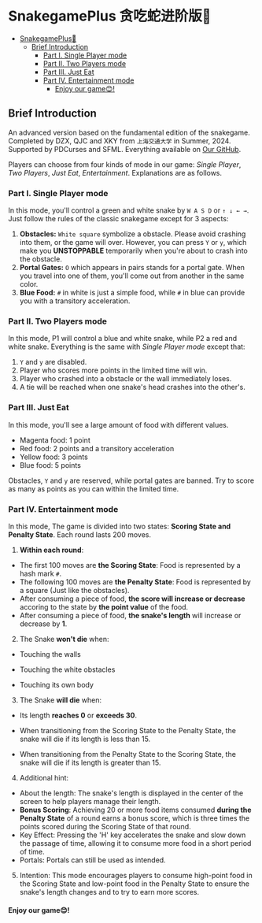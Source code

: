 # SnakegamePlus 贪吃蛇进阶版🐍

- [SnakegamePlus🐍](#snakegameplus)
  - [Brief Introduction](#brief-introduction)
    - [Part I. Single Player mode](#part-i-single-player-mode)
    - [Part II. Two Players mode](#part-ii-two-players-mode)
    - [Part III. Just Eat](#part-iii-just-eat)
    - [Part IV. Entertainment mode](#part-iv-entertainment-mode)
      - [Enjoy our game😊!](#enjoy-our-game)

## Brief Introduction

An advanced version based on the fundamental edition of the snakegame.
Completed by DZX, QJC and XKY from ```上海交通大学``` in Summer, 2024. 
Supported by PDCurses and SFML.
Everything available on [Our GitHub](https://github.com/PasserbyZzz/SnakegamePlus).

Players can choose from four kinds of mode in our game: *Single Player*, *Two Players*, *Just Eat*, *Entertainment*.
Explanations are as follows.

### Part I. Single Player mode
In this mode, you'll control a green and white snake by `W A S D` or `↑ ↓ ← →`. Just follow the rules of the classic snakegame except for 3 aspects:

1. **Obstacles:** `White square` symbolize a obstacle. Please avoid crashing into them, or the game will over. However, you can press `Y` or `y`, which make you **UNSTOPPABLE** temporarily when you're about to crash into the obstacle. 
2. **Portal Gates:** `O` which appears in pairs stands for a portal gate. When you travel into one of them, you'll come out from another in the same color. 
3. **Blue Food:** `#` in white is just a simple food, while `#` in blue can provide you with a transitory acceleration. 

### Part II. Two Players mode
In this mode, P1 will control a blue and white snake, while P2 a red and white snake. Everything is the same with *Single Player mode* except that:
1.  `Y` and `y` are disabled. 
2.  Player who scores more points in the limited time will win. 
3.  Player who crashed into a obstacle or the wall immediately loses. 
4.  A tie will be reached when one snake's head crashes into the other's.

### Part III. Just Eat
In this mode, you'll see a large amount of food with different values.
 - Magenta food: 1 point
 - Red food: 2 points and a transitory acceleration
 - Yellow food: 3 points
 - Blue food: 5 points
  
  Obstacles, `Y` and `y` are reserved,  while portal gates are banned. Try to score as many as points as you can within the limited time.

### Part IV. Entertainment mode
In this mode, The game is divided into two states: **Scoring State and Penalty State**. Each round lasts 200 moves.

1. **Within each round**:

 - The first 100 moves are **the Scoring State**: Food is represented by a hash mark `#`.
 - The following 100 moves are **the Penalty State**: Food is represented by a square (Just like the obstacles).
 - After consuming a piece of food, **the score will increase or decrease**  accoring to the state by **the point value** of the food.
 - After consuming a piece of food, **the snake's length** will increase or decrease by **1**.


2. The Snake **won't die** when: 
- Touching the walls

- Touching the white obstacles

- Touching its own body
  
3. The Snake **will die** when:

- Its length **reaches 0** or **exceeds 30**.

- When transitioning from the Scoring State to the Penalty State, the snake will die if its length is less than 15.

- When transitioning from the Penalty State to the Scoring State, the snake will die if its length is greater than 15.

4. Additional hint:
-  About the length: The snake's length is displayed in the center of the screen to help players manage their length.
- **Bonus Scoring**: Achieving 20 or more food items consumed **during the Penalty State** of a round earns a bonus score, which is three times the points scored during the Scoring State of that round.
- Key Effect: Pressing the 'H' key accelerates the snake and slow down the passage of time, allowing it to consume more food in a short period of time.
- Portals: Portals can still be used as intended.

5.  Intention: This mode encourages players to consume high-point food in the Scoring State and low-point food in the Penalty State to ensure the snake's length changes and to try to earn more scores.

#### Enjoy our game😊!
